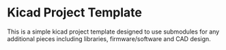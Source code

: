 # Kicad Project Template

This is a simple kicad project template designed to use submodules for any additional pieces including libraries,
firmware/software and CAD design.
